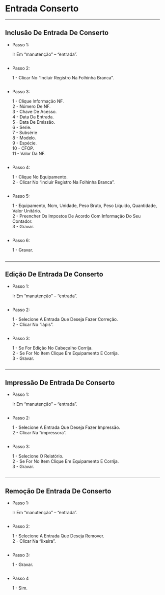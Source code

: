 # Entrada Conserto

***

## Inclusão De Entrada De Conserto

*   Passo 1:

    Ir Em “manutenção” – “entrada”.

<figure><img src="../../.gitbook/assets/image (5) (1) (1) (1) (1) (1) (1) (1) (1) (1) (1) (1) (1) (1).png" alt=""><figcaption></figcaption></figure>

*   Passo 2:

    1 - Clicar No “incluir Registro Na Folhinha Branca”.

<figure><img src="../../.gitbook/assets/image (1) (1) (1) (1) (1) (1) (1) (1) (1) (1) (1) (1) (1) (1) (1) (1).png" alt=""><figcaption></figcaption></figure>

*   Passo 3:

    1 - Clique Informação NF.\
    2 - Número De NF.\
    3 - Chave De Acesso.\
    4 - Data Da Entrada.\
    5 - Data De Emissão.\
    6 - Serie.\
    7 - Subsérie\
    8 - Modelo.\
    9 - Espécie.\
    10 - CFOP.\
    11 - Valor Da NF.

<figure><img src="../../.gitbook/assets/image (2) (1) (1) (1) (1) (1) (1) (1) (1) (1) (1) (1) (1) (1) (1) (1).png" alt=""><figcaption></figcaption></figure>

*   Passo 4:

    1 - Clique No Equipamento.\
    2 - Clicar No “incluir Registro Na Folhinha Branca”.

<figure><img src="../../.gitbook/assets/image (3) (1) (1) (1) (1) (1) (1) (1) (1) (1) (1) (1) (1) (1) (1) (1).png" alt=""><figcaption></figcaption></figure>

*   Passo 5:

    1 - Equipamento, Ncm, Unidade, Peso Bruto, Peso Líquido, Quantidade, Valor Unitário.\
    2 - Preencher Os Impostos De Acordo Com Informação Do Seu Contador.\
    3 - Gravar.

<figure><img src="../../.gitbook/assets/image (4) (1) (1) (1) (1) (1) (1) (1) (1) (1) (1) (1) (1) (1) (1).png" alt=""><figcaption></figcaption></figure>

*   Passo 6:

    1 - Gravar.

<figure><img src="../../.gitbook/assets/image (5) (1) (1) (1) (1) (1) (1) (1) (1) (1) (1) (1) (1) (1) (1).png" alt=""><figcaption></figcaption></figure>

***

## Edição De Entrada De Conserto

*   Passo 1:

    Ir Em “manutenção” – “entrada”.

<figure><img src="../../.gitbook/assets/image (6) (1) (1) (1) (1) (1) (1) (1) (1) (1) (1) (1) (1) (1).png" alt=""><figcaption></figcaption></figure>

*   Passo 2:

    1 - Selecione A Entrada Que Deseja Fazer Correção.\
    2 - Clicar No “lápis”.

<figure><img src="../../.gitbook/assets/image (7) (1) (1) (1) (1) (1) (1) (1) (1) (1) (1) (1) (1) (1).png" alt=""><figcaption></figcaption></figure>

*   Passo 3:

    1 - Se For Edição No Cabeçalho Corrija.\
    2 - Se For No Item Clique Em Equipamento E Corrija.\
    3 - Gravar.

<figure><img src="../../.gitbook/assets/image (8) (1) (1) (1) (1) (1) (1) (1) (1) (1) (1) (1) (1) (1).png" alt=""><figcaption></figcaption></figure>

***

## Impressão De Entrada De Conserto

*   Passo 1:

    Ir Em “manutenção” – “entrada”.

<figure><img src="../../.gitbook/assets/image (9) (1) (1) (1) (1) (1) (1) (1) (1) (1) (1).png" alt=""><figcaption></figcaption></figure>

*   Passo 2:

    1 - Selecione A Entrada Que Deseja Fazer Impressão.\
    2 - Clicar Na “impressora”.

<figure><img src="../../.gitbook/assets/image (8) (1) (1) (1) (1) (1) (1) (1) (1) (1) (1) (1) (1).png" alt=""><figcaption></figcaption></figure>

*   Passo 3:

    1 - Selecione O Relatório.\
    2 - Se For No Item Clique Em Equipamento E Corrija.\
    3 - Gravar.

<figure><img src="../../.gitbook/assets/image (1) (1) (1) (1) (1) (1) (1) (1) (1) (1) (1) (1) (1) (1) (1).png" alt=""><figcaption></figcaption></figure>

***

## Remoção De Entrada De Conserto

*   Passo 1:

    Ir Em “manutenção” – “entrada”.

<figure><img src="../../.gitbook/assets/image (2) (1) (1) (1) (1) (1) (1) (1) (1) (1) (1) (1) (1) (1) (1).png" alt=""><figcaption></figcaption></figure>

*   Passo 2:

    1 - Selecione A Entrada Que Deseja Remover.\
    2 - Clicar Na “lixeira”.

<figure><img src="../../.gitbook/assets/image (3) (1) (1) (1) (1) (1) (1) (1) (1) (1) (1) (1) (1) (1) (1).png" alt=""><figcaption></figcaption></figure>

*   Passo 3:

    1 - Gravar.

<figure><img src="../../.gitbook/assets/image (4) (1) (1) (1) (1) (1) (1) (1) (1) (1) (1) (1) (1) (1).png" alt=""><figcaption></figcaption></figure>

*   Passo 4

    1 - Sim.

<figure><img src="../../.gitbook/assets/image (272).png" alt=""><figcaption></figcaption></figure>
